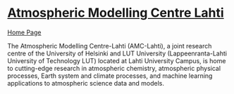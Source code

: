 # [Atmospheric Modelling Centre Lahti](https://lahdenyliopistokampus.fi/en/amc-lahti/)

[Home Page](https://lahdenyliopistokampus.fi/en/amc-lahti/)

The Atmospheric Modelling Centre-Lahti (AMC-Lahti),  a joint research centre of the University of Helsinki and LUT University (Lappeenranta-Lahti University of Technology LUT) located at Lahti University Campus, is home to cutting-edge research in atmospheric chemistry, atmospheric physical processes, Earth system and climate processes, and machine learning applications to atmospheric science data and models.
